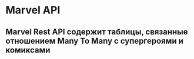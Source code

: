 # Marvel API
## Marvel Rest API содержит таблицы, связанные отношением Many To Many с супергероями и комиксами
## 

